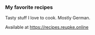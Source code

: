 ### My favorite recipes
Tasty stuff I love to cook. Mostly German.

Available at https://recipes.reupke.online

